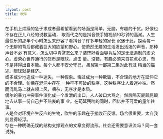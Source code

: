 ```yaml
---
layout: post
title: 吹牛
---
```

在手机上烦躁的急于求成者最希望看到的场面是简单，无脑，有趣的干货。好像也不存在正儿八经的说教运动，
取而代之的是抖音快手短视频10秒钟的高潮。人生最快乐的那半个小时怎么来形容？看抖音？许多年轻的家长
沉迷于此，探索每一个无聊的背后都藏着巨大的欲望和野心。使萧然无趣的生活发出活泼的声音，那种声音不必
有意义，怎么切中肯綮怎么来？装饰好看面容背后的是无法遏制的虚荣心。虚荣心世界通行的货币是眼球，点击
量。没错，有趣必须来自花点心思，而不是非得出自本能。每个人都不安分守己，*黑镜*第一部第二集对此有过
精当的描述。眼球就是经济。  
或多或少地造成一种迷失，一种假象。悔过成为一种欺骗，不合理的地方在延伸它的不合理。仿佛在混沌中存在
一种牢不可破的秩序，这种秩序让人着迷神往。然而混乱马上就占领上风，嘈杂，无序才是本质。  
偶尔的暴力冲突事件演化成一个发泄的出口，人人破口大骂之。然后隔天屁颠屁颠地去从事一份自己并不热衷的事
业。在苟延残喘的同时，回忆并不可爱的童年往事。  
人是会对环境产生反应的生物，吹牛的乐趣在于接收正反馈。场合很重要，太自我则显得轻浮。  
存在一种明确无误的结构支撑观点的文章变得流形。社会还需要意识流吗？同一套说辞。

